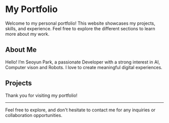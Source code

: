 # My Portfolio

Welcome to my personal portfolio! This website showcases my projects, skills, and experience. Feel free to explore the different sections to learn more about my work.

## About Me

Hello! I’m Seoyun Park, a passionate Developer with a strong interest in AI, Computer vison and Robots. I love to create meaningful digital experiences.

## Projects


Thank you for visiting my portfolio!

---

Feel free to explore, and don't hesitate to contact me for any inquiries or collaboration opportunities.
